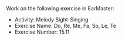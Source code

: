 Work on the following exercise in EarMaster:
- Activity: Melody Sight-Singing
- Exercise Name: Do, Re, Me, Fa, So, Le, Te
- Exercise Number: 15.11
